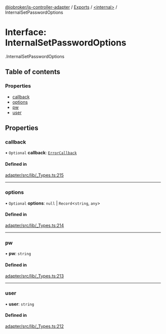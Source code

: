 [@iobroker/js-controller-adapter](../README.md) / [Exports](../modules.md) / [<internal\>](../modules/internal_.md) / InternalSetPasswordOptions

# Interface: InternalSetPasswordOptions

[<internal>](../modules/internal_.md).InternalSetPasswordOptions

## Table of contents

### Properties

- [callback](internal_.InternalSetPasswordOptions.md#callback)
- [options](internal_.InternalSetPasswordOptions.md#options)
- [pw](internal_.InternalSetPasswordOptions.md#pw)
- [user](internal_.InternalSetPasswordOptions.md#user)

## Properties

### callback

• `Optional` **callback**: [`ErrorCallback`](../modules/internal_.md#errorcallback)

#### Defined in

[adapter/src/lib/_Types.ts:215](https://github.com/ioBroker/ioBroker.js-controller/blob/5d3ad273/packages/adapter/src/lib/_Types.ts#L215)

___

### options

• `Optional` **options**: ``null`` \| `Record`<`string`, `any`\>

#### Defined in

[adapter/src/lib/_Types.ts:214](https://github.com/ioBroker/ioBroker.js-controller/blob/5d3ad273/packages/adapter/src/lib/_Types.ts#L214)

___

### pw

• **pw**: `string`

#### Defined in

[adapter/src/lib/_Types.ts:213](https://github.com/ioBroker/ioBroker.js-controller/blob/5d3ad273/packages/adapter/src/lib/_Types.ts#L213)

___

### user

• **user**: `string`

#### Defined in

[adapter/src/lib/_Types.ts:212](https://github.com/ioBroker/ioBroker.js-controller/blob/5d3ad273/packages/adapter/src/lib/_Types.ts#L212)
